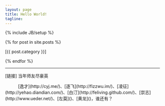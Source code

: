 ```yaml
---
layout: page
title: Hello World!
tagline: 
---
```

{% include JB/setup %}

{% for post in site.posts %}
  <p>
    <span>[{{ post.category }}]</span>
  </p>
{% endfor %}
<hr>
<p>[链接] 当年师友尽豪英</p>
　　　[逸才](http://cyj.me/)、[逐飞](http://fizzwu.im/)、[凌征](http://yehao.diandian.com/)、[白汀](http://feliving.github.com/)、[崇志](http://www.ueder.net/)、[左莫]()、[黄龙]()，谁还有？
